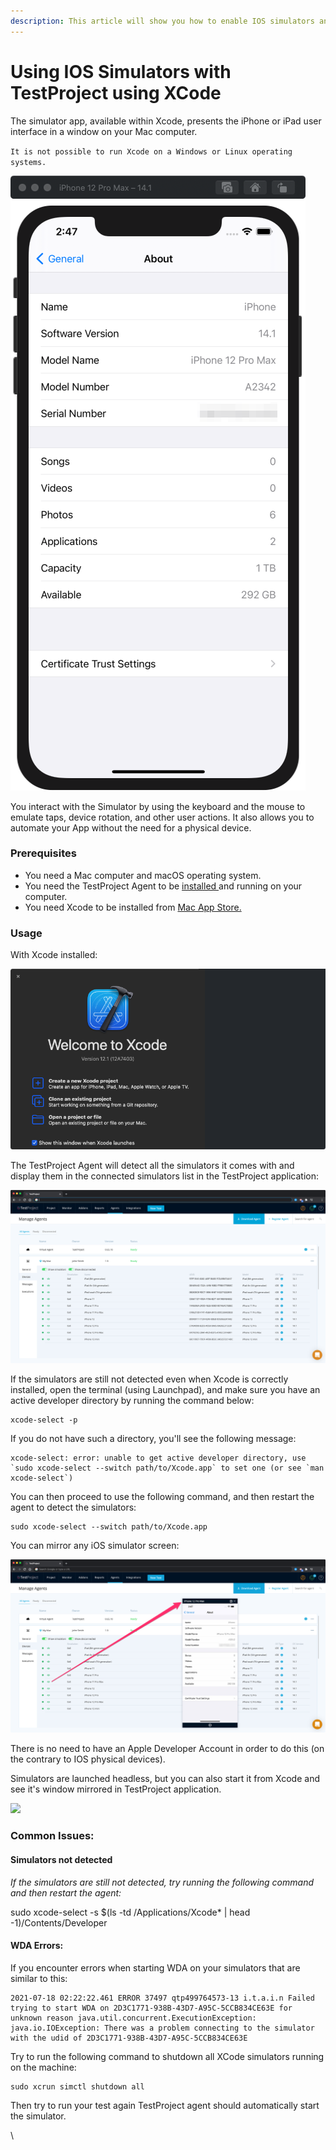```yaml
---
description: This article will show you how to enable IOS simulators and fix common issues
---
```


# Using IOS Simulators with TestProject using XCode

The simulator app, available within Xcode, presents the iPhone or iPad user interface in a window on your Mac computer.

`It is not possible to run Xcode on a Windows or Linux operating systems.`

![](<../../.gitbook/assets/image (537).png>)

You interact with the Simulator by using the keyboard and the mouse to emulate taps, device rotation, and other user actions. It also allows you to automate your App without the need for a physical device.

### **Prerequisites** <a href="#h_45db5e0b06" id="h_45db5e0b06"></a>

* You need a Mac computer and macOS operating system.
* You need the TestProject Agent to be [installed ](https://docs.testproject.io/getting-started/installation-and-setup)and running on your computer.
* You need Xcode to be installed from [Mac App Store.](https://apps.apple.com/us/app/xcode/id497799835?ls=1\&mt=12)

### **Usage** <a href="#h_916ab6c175" id="h_916ab6c175"></a>

With Xcode installed:

![](<../../.gitbook/assets/image (489).png>)

The TestProject Agent will detect all the simulators it comes with and display them in the connected simulators list in the TestProject application:

![](<../../.gitbook/assets/image (474).png>)

If the simulators are still not detected even when Xcode is correctly installed, open the terminal (using Launchpad), and make sure you have an active developer directory by running the command below:

```
xcode-select -p
```

If you do not have such a directory, you'll see the following message:

```
xcode-select: error: unable to get active developer directory, use `sudo xcode-select --switch path/to/Xcode.app` to set one (or see `man xcode-select`)
```

You can then proceed to use the following command, and then restart the agent to detect the simulators:

```
sudo xcode-select --switch path/to/Xcode.app
```

You can mirror any iOS simulator screen:

![](<../../.gitbook/assets/image (521).png>)

There is no need to have an Apple Developer Account in order to do this (on the contrary to IOS physical devices).

Simulators are launched headless, but you can also start it from Xcode and see it's window mirrored in TestProject application.

![](https://testproject-5b5666821ab7.intercom-attachments-1.com/i/o/291647782/20bc23cb37b55499d194deb6/assets-2F-Ll7jrseWgVXoVhnULBe-2F-MNAE-NrKn1uqd1F-DVn-2F-MNAVW9wYFHq-EJOoPrl-2FSide\_by\_Side.png)

### Common Issues: <a href="#h_463cb46ff8" id="h_463cb46ff8"></a>

#### Simulators not detected <a href="#h_e6e423518a" id="h_e6e423518a"></a>

_If the simulators are still not detected, try running the following command and then restart the agent:_

sudo xcode-select -s $(ls -td /Applications/Xcode\* | head -1)/Contents/Developer

#### WDA Errors: <a href="#h_273f60998a" id="h_273f60998a"></a>

If you encounter errors when starting WDA on your simulators that are similar to this:

```
2021-07-18 02:22:22.461 ERROR 37497 qtp499764573-13 i.t.a.i.n Failed trying to start WDA on 2D3C1771-938B-43D7-A95C-5CCB834CE63E for unknown reason java.util.concurrent.ExecutionException: java.io.IOException: There was a problem connecting to the simulator with the udid of 2D3C1771-938B-43D7-A95C-5CCB834CE63E
```

Try to run the following command to shutdown all XCode simulators running on the machine:

```
sudo xcrun simctl shutdown all
```

Then try to run your test again TestProject agent should automatically start the simulator.

\

